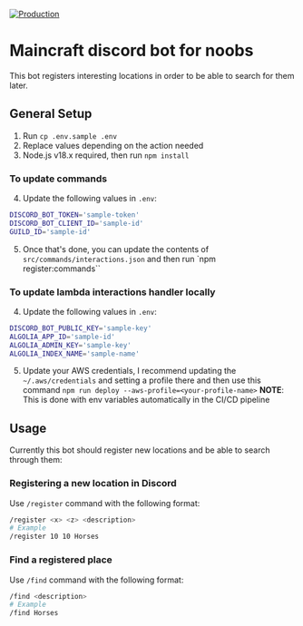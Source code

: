 [![Production](https://github.com/rodrigomata/minecraft-bot/actions/workflows/production.yml/badge.svg?branch=main)](https://github.com/rodrigomata/minecraft-bot/actions/workflows/production.yml)

# Maincraft discord bot for noobs
This bot registers interesting locations in order to be able to search for them later.

## General Setup
1. Run `cp .env.sample .env`
2. Replace values depending on the action needed
3. Node.js v18.x required, then run `npm install`

### To update commands
4. Update the following values in `.env`:
```bash
DISCORD_BOT_TOKEN='sample-token'
DISCORD_BOT_CLIENT_ID='sample-id'
GUILD_ID='sample-id'
```
5. Once that's done, you can update the contents of `src/commands/interactions.json` and then run `npm register:commands``

### To update lambda interactions handler locally
4. Update the following values in `.env`:
```bash
DISCORD_BOT_PUBLIC_KEY='sample-key'
ALGOLIA_APP_ID='sample-id'
ALGOLIA_ADMIN_KEY='sample-key'
ALGOLIA_INDEX_NAME='sample-name'
```
5. Update your AWS credentials, I recommend updating the `~/.aws/credentials` and setting a profile there and then use this command `npm run deploy --aws-profile=<your-profile-name>`
**NOTE**: This is done with env variables automatically in the CI/CD pipeline

## Usage
Currently this bot should register new locations and be able to search through them:

### Registering a new location in Discord
Use `/register` command with the following format:
```bash
/register <x> <z> <description>
# Example
/register 10 10 Horses
```

### Find a registered place
Use `/find` command with the following format:

```bash
/find <description>
# Example
/find Horses
```